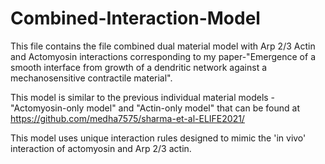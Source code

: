 # Combined-Interaction-Model
This file contains the file combined dual material model with Arp 2/3 Actin and Actomyosin interactions corresponding 
to my paper-"Emergence of a smooth interface from growth of a dendritic network against a mechanosensitive contractile material".

This model is similar to the previous individual material models -"Actomyosin-only model" and "Actin-only model" that can be found at https://github.com/medha7575/sharma-et-al-ELIFE2021/

This model uses unique interaction rules designed to mimic the 'in vivo' interaction of actomyosin and Arp 2/3 actin. 

